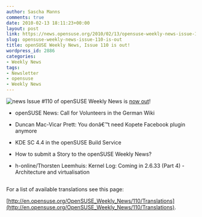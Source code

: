 ```yaml
---
author: Sascha Manns
comments: true
date: 2010-02-13 18:11:23+00:00
layout: post
link: https://news.opensuse.org/2010/02/13/opensuse-weekly-news-issue-110-is-out/
slug: opensuse-weekly-news-issue-110-is-out
title: openSUSE Weekly News, Issue 110 is out!
wordpress_id: 2886
categories:
- Weekly News
tags:
- Newsletter
- opensuse
- Weekly News
---
```


![news](http://static.opensuse.org/images/knewsticker.png) Issue #110 of openSUSE Weekly News is [now out](http://en.opensuse.org/OpenSUSE_Weekly_News/110)!



	
  * openSUSE News: Call for Volunteers in  the German Wiki

	
  * Duncan Mac-Vicar Prett: You donâ€™t need  Kopete Facebook plugin anymore

	
  * KDE SC 4.4 in the openSUSE Build  Service

	
  * How to submit a Story to the openSUSE  Weekly News?

	
  * h-online/Thorsten Leemhuis: Kernel Log:  Coming in 2.6.33 (Part 4) - Architecture and virtualisation





## 






For a list of available translations see this page:

[http://en.opensuse.org/OpenSUSE_Weekly_News/110/Translations](http://en.opensuse.org/OpenSUSE_Weekly_News/110/Translations).

